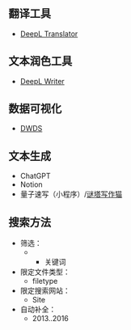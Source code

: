 
## 翻译工具

- [DeepL Translator](https://www.deepl.com/translator)

## 文本润色工具

- [DeepL Writer](https://www.deepl.com/write)

## 数据可视化

- [DWDS](https://www.dwds.de)

## 文本生成

- ChatGPT
- Notion
- 量子速写（小程序）/[谜塔写作猫](https://xiezuocat.com)

## 搜索方法

- 筛选：
	- - 关键词
- 限定文件类型：
	- filetype
- 限定搜索网站：
	- Site
- 自动补全：
	- 2013..2016
